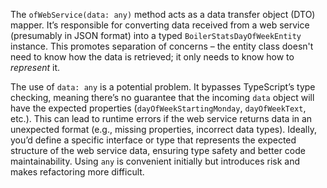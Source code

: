 The `ofWebService(data: any)` method acts as a data transfer object (DTO) mapper. It’s responsible for converting data received from a web service (presumably in JSON format) into a typed `BoilerStatsDayOfWeekEntity` instance. This promotes separation of concerns – the entity class doesn't need to know how the data is retrieved; it only needs to know how to *represent* it.

The use of `data: any` is a potential problem.  It bypasses TypeScript’s type checking, meaning there’s no guarantee that the incoming `data` object will have the expected properties (`dayOfWeekStartingMonday`, `dayOfWeekText`, etc.). This can lead to runtime errors if the web service returns data in an unexpected format (e.g., missing properties, incorrect data types).  Ideally, you’d define a specific interface or type that represents the expected structure of the web service data, ensuring type safety and better code maintainability. Using `any` is convenient initially but introduces risk and makes refactoring more difficult.